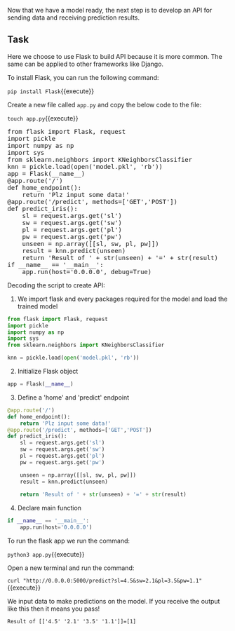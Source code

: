 Now that we have a model ready, the next step is to develop an API for sending data and receiving prediction results.

## Task

Here we choose to use Flask to build API because it is more common. The same can be applied to other frameworks like Django.

To install Flask, you can run the following command:

`pip install Flask`{{execute}}

Create a new file called `app.py` and copy the below code to the file:

`touch app.py`{{execute}}

<pre class="file" data-target="regex???">
from flask import Flask, request
import pickle 
import numpy as np
import sys
from sklearn.neighbors import KNeighborsClassifier
knn = pickle.load(open('model.pkl', 'rb'))
app = Flask(__name__)
@app.route('/')
def home_endpoint():
    return 'Plz input some data!'
@app.route('/predict', methods=['GET','POST'])
def predict_iris():
    sl = request.args.get('sl')
    sw = request.args.get('sw')
    pl = request.args.get('pl')
    pw = request.args.get('pw')
    unseen = np.array([[sl, sw, pl, pw]])
    result = knn.predict(unseen)
    return 'Result of ' + str(unseen) + '=' + str(result) 
if __name__ == '__main__':
    app.run(host='0.0.0.0', debug=True)
</pre>



Decoding the script to create API:

1. We import flask and every packages required for the model and load the trained model

```python
from flask import Flask, request
import pickle 
import numpy as np
import sys
from sklearn.neighbors import KNeighborsClassifier

knn = pickle.load(open('model.pkl', 'rb'))
```

2. Initialize Flask object

``` python
app = Flask(__name__)
```

3. Define a 'home' and 'predict' endpoint

```python
@app.route('/')
def home_endpoint():
    return 'Plz input some data!'
@app.route('/predict', methods=['GET','POST'])
def predict_iris():
    sl = request.args.get('sl')
    sw = request.args.get('sw')
    pl = request.args.get('pl')
    pw = request.args.get('pw')

    unseen = np.array([[sl, sw, pl, pw]])
    result = knn.predict(unseen)
    
    return 'Result of ' + str(unseen) + '=' + str(result)
```

4. Declare main function

```python
if __name__ == '__main__':
    app.run(host='0.0.0.0')
```



To run the flask app we run the command:

`python3 app.py`{{execute}}

Open a new terminal and run the command:

`curl "http://0.0.0.0:5000/predict?sl=4.5&sw=2.1&pl=3.5&pw=1.1"`{{execute}}

We input data to make predictions on the model. If you receive the output like this then it means you pass!

`Result of [['4.5' '2.1' '3.5' '1.1']]=[1]`